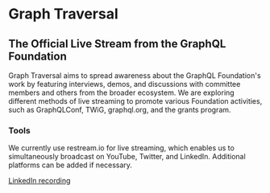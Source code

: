 # Graph Traversal

## The Official Live Stream from the GraphQL Foundation

Graph Traversal aims to spread awareness about the GraphQL Foundation's work by featuring interviews, demos, and discussions with committee members and others from the broader ecosystem. We are exploring different methods of live streaming to promote various Foundation activities, such as GraphQLConf, TWiG, graphql.org, and the grants program.

### Tools
We currently use restream.io for live streaming, which enables us to simultaneously broadcast on YouTube, Twitter, and LinkedIn. Additional platforms can be added if necessary.

[LinkedIn recording](https://www.linkedin.com/video/live/urn:li:ugcPost:7051222661854593024)